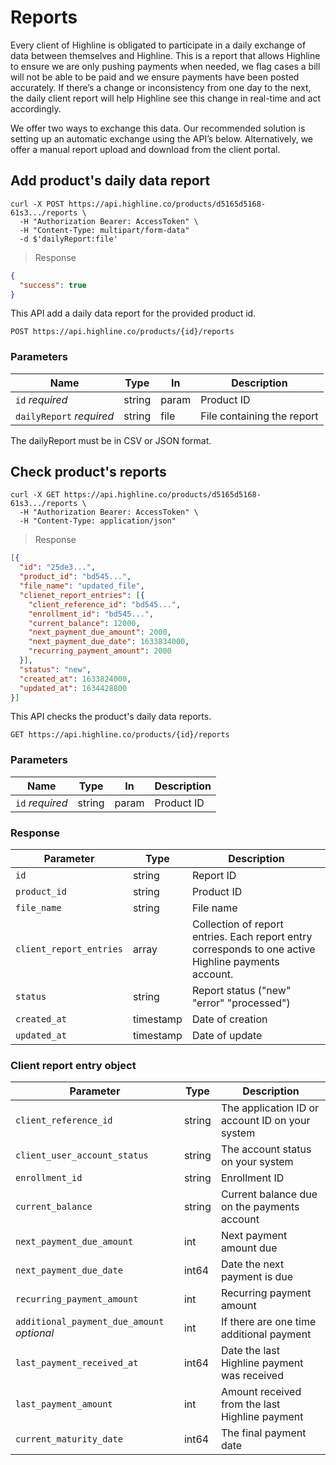 # Reports
Every client of Highline is obligated to participate in a daily exchange of data between themselves and Highline. This is a report that allows Highline to ensure we are only pushing payments when needed, we flag cases a bill will not be able to be paid and we ensure payments have been posted accurately. If there’s a change or inconsistency from one day to the next, the daily client report will help Highline see this change in real-time and act accordingly.

We offer two ways to exchange this data. Our recommended solution is setting up an automatic exchange using the API’s below. Alternatively, we offer a manual report upload and download from the client portal.

## Add product's daily data report

```shell
curl -X POST https://api.highline.co/products/d5165d5168-61s3.../reports \
  -H "Authorization Bearer: AccessToken" \
  -H "Content-Type: multipart/form-data"
  -d $'dailyReport:file'
```

> Response

```json
{
  "success": true
}
```

This API add a daily data report for the provided product id.

`POST https://api.highline.co/products/{id}/reports`

### Parameters

Name | Type | In | Description
--------- | ------- | ------ | --------
`id` *required* | string | param | Product ID
`dailyReport` *required* | string | file | File containing the report

The dailyReport must be in CSV or JSON format.



## Check product's reports

```shell
curl -X GET https://api.highline.co/products/d5165d5168-61s3.../reports \
  -H "Authorization Bearer: AccessToken" \
  -H "Content-Type: application/json"
```

> Response

```json
[{
  "id": "25de3...",
  "product_id": "bd545...",
  "file_name": "updated_file",
  "clienet_report_entries": [{
    "client_reference_id": "bd545...",
    "enrollment_id": "bd545...",
    "current_balance": 12000,
    "next_payment_due_amount": 2000,
    "next_payment_due_date": 1633834000,
    "recurring_payment_amount": 2000
  }],
  "status": "new",
  "created_at": 1633824000,
  "updated_at": 1634428800
}]
```

This API checks the product's daily data reports.

`GET https://api.highline.co/products/{id}/reports`

### Parameters

Name | Type | In | Description
--------- | ------- | ------ | --------
`id` *required* | string | param | Product ID

### Response

Parameter | Type | Description
--------- | ------- | -----------
`id` | string | Report ID
`product_id` | string | Product ID
`file_name` | string | File name
`client_report_entries` | array | Collection of report entries. Each report entry corresponds to one active Highline payments account.
`status` | string | Report status ("new" "error" "processed")
`created_at` | timestamp | Date of creation
`updated_at` | timestamp | Date of update

### Client report entry object

Parameter | Type | Description
--------- | ------- | -----------
`client_reference_id` | string | The application ID or account ID on your system
`client_user_account_status` | string | The account status on your system
`enrollment_id` | string | Enrollment ID
`current_balance` | string | Current balance due on the payments account
`next_payment_due_amount` | int | Next payment amount due
`next_payment_due_date` | int64 | Date the next payment is due
`recurring_payment_amount` | int | Recurring payment amount
`additional_payment_due_amount` *optional* | int | If there are one time additional payment
`last_payment_received_at` | int64 | Date the last Highline payment was received
`last_payment_amount` | int | Amount received from the last Highline payment
`current_maturity_date` | int64 | The final payment date
